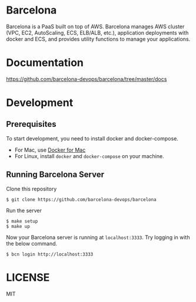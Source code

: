 # Barcelona

Barcelona is a PaaS built on top of AWS. Barcelona manages AWS cluster (VPC, EC2, AutoScaling, ECS, ELB/ALB, etc.), application deployments with docker and ECS, and provides utility functions to manage your applications.

# Documentation

https://github.com/barcelona-devops/barcelona/tree/master/docs

# Development

## Prerequisites

To start development, you need to install docker and docker-compose.

- For Mac, use [Docker for Mac](https://docs.docker.com/engine/installation/mac/#/docker-for-mac)
- For Linux, install `docker` and `docker-compose` on your machine.

## Running Barcelona Server

Clone this repository

```
$ git clone https://github.com/barcelona-devops/barcelona
```

Run the server

```
$ make setup
$ make up
```

Now your Barcelona server is running at `localhost:3333`. Try logging in with the below command.

```
$ bcn login http://localhost:3333 
```

# LICENSE

MIT
